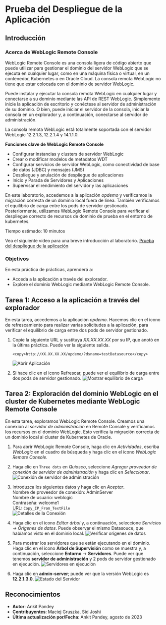 # Prueba del Despliegue de la Aplicación

## Introducción

### Acerca de WebLogic Remote Console

WebLogic Remote Console es una consola ligera de código abierto que puede utilizar para gestionar el dominio del servidor WebLogic que se ejecuta en cualquier lugar, como en una máquina física o virtual, en un contenedor, Kubernetes o en Oracle Cloud. La consola remota WebLogic no tiene que estar colocada con el dominio de servidor WebLogic.

Puede instalar y ejecutar la consola remota WebLogic en cualquier lugar y conectarse a su dominio mediante las API de REST WebLogic. Simplemente inicie la aplicación de escritorio y conéctese al servidor de administración de su dominio. O bien, puede iniciar el servidor de la consola, iniciar la consola en un explorador y, a continuación, conectarse al servidor de administración.

La consola remota WebLogic está totalmente soportada con el servidor WebLogic 12.2.1.3, 12.2.1.4 y 14.1.1.0.

**Funciones clave de WebLogic Remote Console**

*   Configurar instancias y clusters de servidor WebLogic
*   Crear o modificar modelos de metadatos WDT
*   Configurar servicios de servidor WebLogic, como conectividad de base de datos (JDBC) y mensajes (JMS)
*   Despliegue y anulación de despliegue de aplicaciones
*   Inicio y Parada de Servidores y Aplicaciones
*   Supervisar el rendimiento del servidor y las aplicaciones

En este laboratorio, accedemos a la aplicación _opdemo_ y verificamos la migración correcta de un dominio local fuera de línea. También verificamos el equilibrio de carga entre los pods de servidor gestionado. Posteriormente, utilizamos WebLogic Remote Console para verificar el despliegue correcto de recursos de dominio de prueba en el entorno de kubernetes.

Tiempo estimado: 10 minutos

Vea el siguiente vídeo para una breve introducción al laboratorio. [Prueba del despliegue de la aplicación](videohub:1_1khcsrbq)

### Objetivos

En esta práctica de prácticas, aprenderá a:

*   Acceda a la aplicación a través del explorador.
*   Explore el dominio WebLogic mediante WebLogic Remote Console.

## Tarea 1: Acceso a la aplicación a través del explorador

En esta tarea, accedemos a la aplicación _opdemo_. Hacemos clic en el icono de refrescamiento para realizar varias solicitudes a la aplicación, para verificar el equilibrio de carga entre dos pods de servidor gestionado.

1.  Copie la siguiente URL y sustituya _XX.XX.XX.XX_ por su IP, que anotó en la última práctica. Puede ver la siguiente salida.
    
        <copy>http://XX.XX.XX.XX/opdemo/?dsname=testDatasource</copy>
        
    
    ![Abrir Aplicación](images/open-application.png)
    
2.  Si hace clic en el icono Refrescar, puede ver el equilibrio de carga entre dos pods de servidor gestionado. ![Mostrar equilibrio de carga](images/show-load-balancing.png)
    

## Tarea 2: Exploración del dominio WebLogic en el cluster de Kubernetes mediante WebLogic Remote Console

En esta tarea, exploramos WebLogic Remote Console. Creamos una conexión al _servidor de administración_ en Remote Console y verificamos los recursos en el dominio WebLogic. Esto verifica la migración correcta de un dominio local al cluster de Kubernetes de Oracle.

1.  Para abrir WebLogic Remote Console, haga clic en _Actividades_, escriba _WebLogic_ en el cuadro de búsqueda y haga clic en el icono _WebLogic Remote Console_.
    
2.  Haga clic en `Three dots` en _Quiosco_, seleccione _Agregar proveedor de conexión de servidor de administración_ y haga clic en _Seleccionar_. ![Conexión de servidor de administración](images/adminserver-connection.png)
    
3.  Introduzca los siguientes datos y haga clic en _Aceptar_.  
    Nombre de proveedor de conexión: AdminServer  
    Nombre de usuario: weblogic  
    Contraseña: welcome1  
    URL: `Copy_IP_From_TextFile`  
    ![Detalles de la Conexión](images/connection-details.png)
    
4.  Haga clic en el icono _Editar árbol_ y, a continuación, seleccione _Servicios_ -> _Orígenes de datos_. Puede observar el mismo Datasouce, que habíamos visto en el dominio local. ![Verificar orígenes de datos](images/verify-datasources.png)
    
5.  Para mostrar los servidores que se están ejecutando en el dominio. Haga clic en el icono **Árbol de Supervisión** como se muestra y, a continuación, seleccione **Entorno** -> **Servidores**. Puede ver que tenemos **servidor de administración** y 2 pods de servidor gestionado en ejecución. ![Servidores en ejecución](images/running-server-status.png)
    
6.  Haga clic en **admin-server**; puede ver que la versión WebLogic es **12.2.1.3.0**. ![Estado del Servidor](images/wls-version.png)
    

## Reconocimientos

*   **Autor**: Ankit Pandey
*   **Contribuyentes**: Maciej Gruszka, Sid Joshi
*   **Última actualización por/Fecha**: Ankit Pandey, agosto de 2023